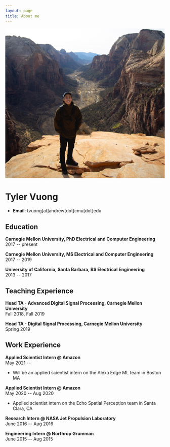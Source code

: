 ```yaml
---
layout: page
title: About me
---
```


![Me](/assets/img/me_utah.JPG)
<!-- The (first) h1 will be used as the <title> of the HTML page -->
# Tyler Vuong

<!-- The unordered list immediately after the h1 will be formatted on a single
line. It is intended to be used for contact details -->
- **Email**: tvuong[at]andrew[dot]cmu[dot]edu

## Education

  **Carnegie Mellon University, PhD Electrical and Computer Engineering**\
  <span>2017 -- present</span>

  **Carnegie Mellon University, MS Electrical and Computer Engineering**\
 <span>2017 -- 2019</span>

  **University of California, Santa Barbara, BS Electrical Engineering**\
 <span>2013 -- 2017</span>

## Teaching Experience

<!-- You have to wrap the "left" and "right" half of these headings in spans by
hand -->
 **Head TA - Advanced Digital Signal Processing, Carnegie Mellon University**\
 <span>Fall 2018, Fall 2019 </span>
 
 **Head TA - Digital Signal Processing, Carnegie Mellon University**\
 <span>Spring 2019 </span>

## Work Experience

<!-- You have to wrap the "left" and "right" half of these headings in spans by
hand -->
**Applied Scientist Intern @ Amazon**\
<span>May 2021 -- </span>

- Will be an applied scientist intern on the Alexa Edge ML team in Boston MA

 **Applied Scientist Intern @ Amazon**\
 <span>May 2020 -- Aug 2020</span>
- Applied scientist intern on the Echo Spatial Perception team in Santa Clara, CA

**Research Intern @ NASA Jet Propulsion Laboratory**\
<span>June 2016 -- Aug 2016</span>

**Engineering Intern @ Northrop Grumman**\
<span>June 2015 -- Aug 2015</span>

